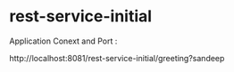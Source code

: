 # rest-service-initial

Application Conext and Port :

http://localhost:8081/rest-service-initial/greeting?sandeep
